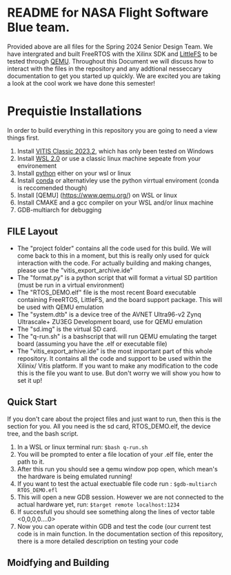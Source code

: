 # README for NASA Flight Software Blue team.
Provided above are all files for the Spring 2024 Senior Design Team. We have intergrated and built FreeRTOS with the Xilinx SDK and [LittleFS](https://github.com/littlefs-project/littlefs) to be tested through [QEMU](https://www.qemu.org/). Throughout this Document we will discuss how to interact with the files in the repository and any addtional nesseccary documentation to get you started up quickly. We are excited you are taking a look at the cool work we have done this semester!


# Prequistie Installations
In order to build everything in this repository you are going to need a view things first.
1. Install [VITIS Classic 2023.2](https://www.xilinx.com/support/download/index.html/content/xilinx/en/downloadNav/vitis.html), which has only been tested on Windows
2. Install [WSL 2.0](https://learn.microsoft.com/en-us/windows/wsl/install) or use a classic linux machine sepeate from your environement
3. Install [python](https://www.python.org/downloads/) either on your wsl or linux
4. Install [conda](https://conda.io/projects/conda/en/latest/user-guide/install/index.html) or alternativley use the python virrtual enviroment (conda is reccomended though)
5. Install [QEMU] (https://www.qemu.org/) on WSL or linux
6. Install CMAKE and a gcc compiler on your WSL and/or linux machine
7. GDB-multiarch for debugging

## FILE Layout
- The "project folder" contains all the code used for this build. We will come back to this in a moment, but this is really only used for quick interaction with the code. For actually building and making changes, please use the "vitis_export_archive.ide"
- The "format.py" is a python script that will format a virtual SD partition (must be run in a virtual environment)
- The "RTOS_DEMO.elf" file is the most recent Board executable containing FreeRTOS, LittleFS, and the board support package. This will be used with QEMU emulation
- The "system.dtb" is a device tree of the AVNET Ultra96-v2 Zynq Ultrascale+ ZU3EG Development board, use for QEMU emulation
- The "sd.img" is the virtual SD card.
- The "q-run.sh" is a bashscript that will run QEMU emulating the target board (assuming you have the .elf or executable file)
- The "vitis_export_arhive.ide" is the most important part of this whole repository. It contains all the code and support to be used within the Xilinix/ Vitis platform. If you want to make any modification to the code this is the file you want to use. But don't worry we will show you how to set it up!

## Quick Start
If you don't care about the project files and just want to run, then this is the section for you. All you need is the sd card, RTOS_DEMO.elf, the device tree, and the bash script.
1. In a WSL or linux terminal run:
`$bash q-run.sh`
2. You will be prompted to enter a file location of your .elf file, enter the path to it.
3. After this run you should see a qemu window pop open, which mean's the hardware is being emulated running!
4. If you want to test the actual exectuable file code run :
`$gdb-multiarch RTOS_DEMO.efl`
5. This will open a new GDB session. However we are not connected to the actual hardware yet, run:
   `$target remote localhost:1234`
6. If succesfull you should see something along the lines of vector table <0,0,0,0....0>
7. Now you can operate within GDB and test the code (our current test code is in main function. In the documentation section of this repository, there is a more detailed description on testing your code

## Moidfying and Building


